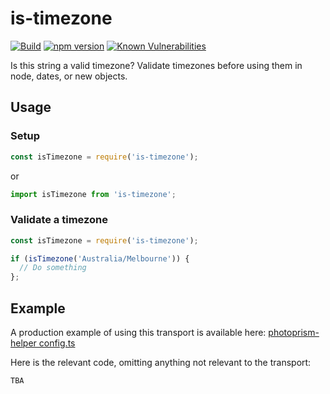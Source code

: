 # is-timezone

[![Build](https://github.com/Aerilym/is-timezone/actions/workflows/build.yml/badge.svg)](https://github.com/Aerilym/is-timezone/actions/workflows/build.yml)
[![npm version](https://badge.fury.io/js/is-timezone.svg)](https://badge.fury.io/js/is-timezone)
[![Known Vulnerabilities](https://snyk.io/test/github/aerilym/is-timezone/badge.svg)](https://snyk.io/test/github/aerilym/is-timezone)

Is this string a valid timezone? Validate timezones before using them in node, dates, or new objects.

## Usage

### Setup

```JavaScript
const isTimezone = require('is-timezone');
```

or

```TypeScript
import isTimezone from 'is-timezone';
```

### Validate a timezone

```JavaScript
const isTimezone = require('is-timezone');

if (isTimezone('Australia/Melbourne')) {
  // Do something
};


```

## Example

A production example of using this transport is available here: [photoprism-helper config.ts](https://github.com/Aerilym/photoprism-helper/tree/master/src/config.ts)

Here is the relevant code, omitting anything not relevant to the transport:

```TypeScript
TBA
```
